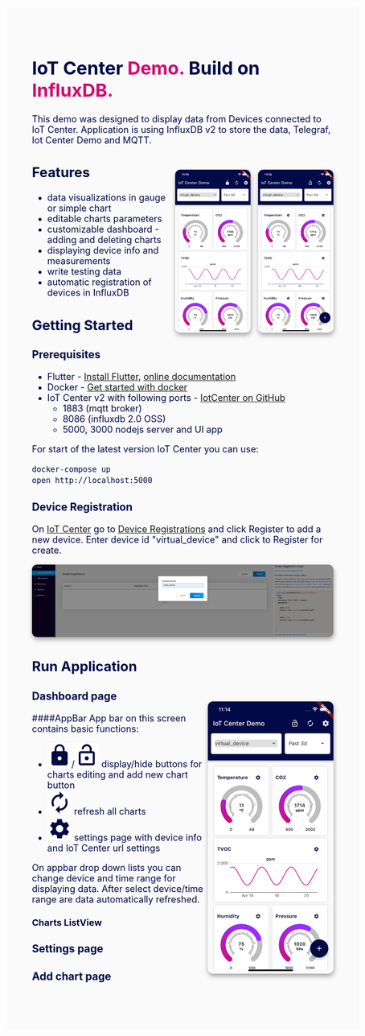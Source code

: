 <div style="max-width: 1200px; min-width: 600px; font-size: 18px; background-color: #FAFAFAFF; color: #020A47FF; margin: auto; padding: 50px;">


# IoT Center <span style="color: #d30971;"> Demo.</span> Build on  <span style="color: #d30971;"> InfluxDB.</span>

This demo was designed to display data from Devices connected to IoT Center. Application is using InfluxDB v2 to store 
the data, Telegraf, Iot Center Demo and MQTT.



<img align="right" src="assets/images/demo-editable.png" alt="drawing" width="25%" style="margin-left: 15px; margin-top: 30px; margin-bottom: 15px; border-radius: 10px; filter: drop-shadow(1px 5px 5px #A4A4A4FF);">
<img align="right" src="assets/images/demo.png" alt="drawing" width="25%" style="margin-top: 30px; margin-bottom: 15px; border-radius: 10px; filter: drop-shadow(1px 5px 5px #A4A4A4FF);">

## Features

- data visualizations in gauge or simple chart
- editable charts parameters
- customizable dashboard - adding and deleting charts
- displaying device info and measurements
- write testing data
- automatic registration of devices in InfluxDB

## Getting Started

### Prerequisites
- Flutter - [Install Flutter](https://docs.flutter.dev/get-started/install), 
[online documentation](https://flutter.dev/docs)
- Docker - [Get started with docker](https://www.docker.com/get-started)
- IoT Center v2 with following ports - [IotCenter on GitHub](https://github.com/bonitoo-io/iot-center-v2)
    - 1883 (mqtt broker)
    - 8086 (influxdb 2.0 OSS)
    - 5000, 3000 nodejs server and UI app
    
For start of the latest version IoT Center you can use:
```bash
docker-compose up
open http://localhost:5000
```

### Device Registration

On [IoT Center](http://localhost:5000/) go to [Device Registrations](http://localhost:5000/devices) and click Register
to add a new device. Enter device id "virtual_device" and click to Register for create.

<img src="assets/images/iot-center-add-device.png" alt="drawing" style="border-radius: 10px; filter: drop-shadow(1px 5px 5px #A4A4A4FF);"/>

 
## Run Application

<img align="right" src="assets/images/demo-editable.png" alt="drawing" width="250px" style="margin-left: 5px; margin-top: 30px; margin-bottom: 15px; border-radius: 10px; filter: drop-shadow(1px 5px 5px #A4A4A4FF);">

### Dashboard page

####AppBar
App bar on this screen contains basic functions:

- <img src="assets/images/lock_white_24dp.svg"/>/<img src="assets/images/lock_open_white_24dp.svg"/>
display/hide buttons for charts editing and add new chart button
- <img src="assets/images/autorenew_white_24dp.svg"/>
    refresh all charts
- <img src="assets/images/settings_white_24dp.svg"/> settings page with device info and IoT Center url settings 

On appbar drop down lists you can change device and time range for displaying data. After select device/time range
are data automatically refreshed.

#### Charts ListView



### Settings page


### Add chart page

<br clear="right"/>




</div>

